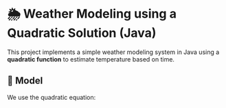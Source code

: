 # 🌦️ Weather Modeling using a Quadratic Solution (Java)

This project implements a simple weather modeling system in Java using a **quadratic function** to estimate temperature based on time.

## 📌 Model

We use the quadratic equation:
